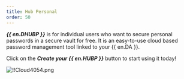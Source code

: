```yaml
---
title: Hub Personal
order: 50
---
```

***{{ en.DHUBP }}*** is for individual users who want to secure personal passwords in a secure vault for free. It is an easy-to-use cloud based password management tool linked to your {{ en.DA }}.

Click on the ***Create your {{ en.HUBP }}*** button to start using it today!

![!!Cloud4054.png](https://webdevolutions.azureedge.net/docs/en/cloud/Cloud4054.png)
